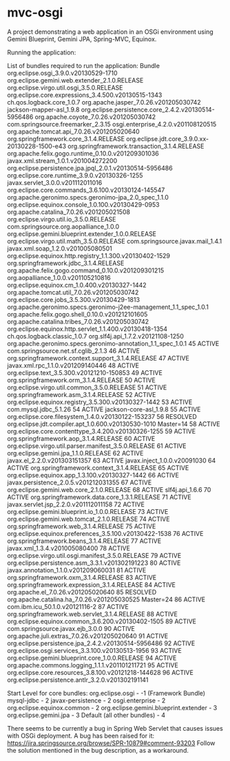 mvc-osgi
========

A project demonstrating a web application in an OSGi environment using Gemini Blueprint, Gemini JPA, Spring-MVC, Equinox.

Running the application:

List of bundles required to run the application:
Bundle
org.eclipse.osgi_3.9.0.v20130529-1710
org.eclipse.gemini.web.extender_2.1.0.RELEASE
org.eclipse.virgo.util.osgi_3.5.0.RELEASE
org.eclipse.core.expressions_3.4.500.v20130515-1343
ch.qos.logback.core_1.0.7
org.apache.jasper_7.0.26.v201205030742
jackson-mapper-asl_1.9.8
org.eclipse.persistence.core_2.4.2.v20130514-5956486
org.apache.coyote_7.0.26.v201205030742
com.springsource.freemarker_2.3.15
osgi.enterprise_4.2.0.v201108120515
org.apache.tomcat.api_7.0.26.v201205020640
org.springframework.core_3.1.4.RELEASE
org.eclipse.jdt.core_3.9.0.xx-20130228-1500-e43
org.springframework.transaction_3.1.4.RELEASE
org.apache.felix.gogo.runtime_0.10.0.v201209301036
javax.xml.stream_1.0.1.v201004272200
org.eclipse.persistence.jpa.jpql_2.0.1.v20130514-5956486
org.eclipse.core.runtime_3.9.0.v20130326-1255
javax.servlet_3.0.0.v201112011016
org.eclipse.core.commands_3.6.100.v20130124-145547
org.apache.geronimo.specs.geronimo-jpa_2.0_spec_1.1.0
org.eclipse.equinox.console_1.0.100.v20130429-0953
org.apache.catalina_7.0.26.v201205021508
org.eclipse.virgo.util.io_3.5.0.RELEASE
com.springsource.org.aopalliance_1.0.0
org.eclipse.gemini.blueprint.extender_1.0.0.RELEASE
org.eclipse.virgo.util.math_3.5.0.RELEASE
com.springsource.javax.mail_1.4.1
javax.xml.soap_1.2.0.v201005080501
org.eclipse.equinox.http.registry_1.1.300.v20130402-1529
org.springframework.jdbc_3.1.4.RELEASE
org.apache.felix.gogo.command_0.10.0.v201209301215
org.aopalliance_1.0.0.v201105210816
org.eclipse.equinox.cm_1.0.400.v20130327-1442
org.apache.tomcat.util_7.0.26.v201205030742
org.eclipse.core.jobs_3.5.300.v20130429-1813
org.apache.geronimo.specs.geronimo-j2ee-management_1.1_spec_1.0.1
org.apache.felix.gogo.shell_0.10.0.v201212101605
org.apache.catalina.tribes_7.0.26.v201205030742
org.eclipse.equinox.http.servlet_1.1.400.v20130418-1354
ch.qos.logback.classic_1.0.7
org.slf4j.api_1.7.2.v20121108-1250
org.apache.geronimo.specs.geronimo-annotation_1.1_spec_1.0.1
45	ACTIVE      com.springsource.net.sf.cglib_2.1.3
46	ACTIVE      org.springframework.context.support_3.1.4.RELEASE
47	ACTIVE      javax.xml.rpc_1.1.0.v201209140446
48	ACTIVE      org.eclipse.text_3.5.300.v20121210-150853
49	ACTIVE      org.springframework.orm_3.1.4.RELEASE
50	ACTIVE      org.eclipse.virgo.util.common_3.5.0.RELEASE
51	ACTIVE      org.springframework.asm_3.1.4.RELEASE
52	ACTIVE      org.eclipse.equinox.registry_3.5.300.v20130327-1442
53	ACTIVE      com.mysql.jdbc_5.1.26
54	ACTIVE      jackson-core-asl_1.9.8
55	ACTIVE      org.eclipse.core.filesystem_1.4.0.v20130122-153237
56	RESOLVED    org.eclipse.jdt.compiler.apt_1.0.600.v20130530-1010
	            Master=14
58	ACTIVE      org.eclipse.core.contenttype_3.4.200.v20130326-1255
59	ACTIVE      org.springframework.aop_3.1.4.RELEASE
60	ACTIVE      org.eclipse.virgo.util.parser.manifest_3.5.0.RELEASE
61	ACTIVE      org.eclipse.gemini.jpa_1.1.0.RELEASE
62	ACTIVE      javax.el_2.2.0.v201303151357
63	ACTIVE      javax.inject_1.0.0.v20091030
64	ACTIVE      org.springframework.context_3.1.4.RELEASE
65	ACTIVE      org.eclipse.equinox.app_1.3.100.v20130327-1442
66	ACTIVE      javax.persistence_2.0.5.v201212031355
67	ACTIVE      org.eclipse.gemini.web.core_2.1.0.RELEASE
68	ACTIVE      slf4j.api_1.6.6
70	ACTIVE      org.springframework.data.core_1.3.1.RELEASE
71	ACTIVE      javax.servlet.jsp_2.2.0.v201112011158
72	ACTIVE      org.eclipse.gemini.blueprint.io_1.0.0.RELEASE
73	ACTIVE      org.eclipse.gemini.web.tomcat_2.1.0.RELEASE
74	ACTIVE      org.springframework.web_3.1.4.RELEASE
75	ACTIVE      org.eclipse.equinox.preferences_3.5.100.v20130422-1538
76	ACTIVE      org.springframework.beans_3.1.4.RELEASE
77	ACTIVE      javax.xml_1.3.4.v201005080400
78	ACTIVE      org.eclipse.virgo.util.osgi.manifest_3.5.0.RELEASE
79	ACTIVE      org.eclipse.persistence.asm_3.3.1.v201302191223
80	ACTIVE      javax.annotation_1.1.0.v201209060031
81	ACTIVE      org.springframework.oxm_3.1.4.RELEASE
83	ACTIVE      org.springframework.expression_3.1.4.RELEASE
84	ACTIVE      org.apache.el_7.0.26.v201205020640
85	RESOLVED    org.apache.catalina.ha_7.0.26.v201205030525
	            Master=24
86	ACTIVE      com.ibm.icu_50.1.0.v20121116-2
87	ACTIVE      org.springframework.web.servlet_3.1.4.RELEASE
88	ACTIVE      org.eclipse.equinox.common_3.6.200.v20130402-1505
89	ACTIVE      com.springsource.javax.ejb_3.0.0
90	ACTIVE      org.apache.juli.extras_7.0.26.v201205020640
91	ACTIVE      org.eclipse.persistence.jpa_2.4.2.v20130514-5956486
92	ACTIVE      org.eclipse.osgi.services_3.3.100.v20130513-1956
93	ACTIVE      org.eclipse.gemini.blueprint.core_1.0.0.RELEASE
94	ACTIVE      org.apache.commons.logging_1.1.1.v201101211721
95	ACTIVE      org.eclipse.core.resources_3.8.100.v20121218-144628
96	ACTIVE      org.eclipse.persistence.antlr_3.2.0.v201302191141

Start Level for core bundles:
org.eclipse.osgi - -1 (Framework Bundle)
mysql-jdbc - 2
javax-persistence - 2
osgi.enterprise - 2
org.eclipse.equinox.common - 2
org.eclipse.gemini.blueprint.extender - 3
org.eclipse.gemini.jpa - 3
Default (all other bundles) - 4

There seems to be currently a bug in Spring Web Servlet that causes issues with OSGi deployment. A bug has been raised for it: https://jira.springsource.org/browse/SPR-10879#comment-93203
Follow the solution mentioned in the bug description, as a workaround.

